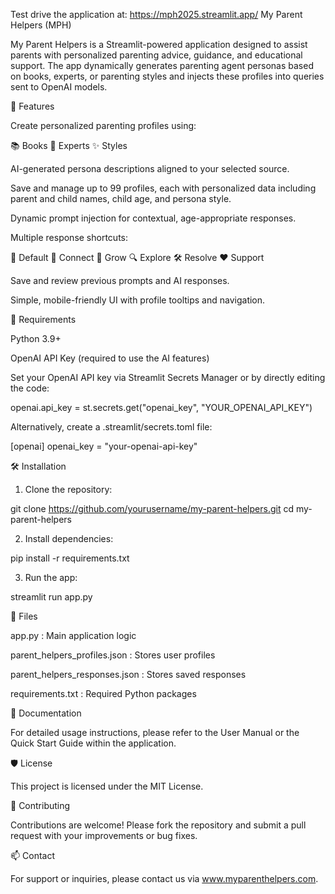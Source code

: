 Test drive the application at: https://mph2025.streamlit.app/
My Parent Helpers (MPH)

My Parent Helpers is a Streamlit-powered application designed to assist parents with personalized parenting advice, guidance, and educational support. The app dynamically generates parenting agent personas based on books, experts, or parenting styles and injects these profiles into queries sent to OpenAI models.

🚀 Features

Create personalized parenting profiles using:

📚 Books
🧑‍ Experts
✨ Styles

AI-generated persona descriptions aligned to your selected source.

Save and manage up to 99 profiles, each with personalized data including parent and child names, child age, and persona style.

Dynamic prompt injection for contextual, age-appropriate responses.

Multiple response shortcuts:

💬 Default
🤝 Connect
🌱 Grow
🔍 Explore
🛠 Resolve
❤ Support

Save and review previous prompts and AI responses.

Simple, mobile-friendly UI with profile tooltips and navigation.

🔑 Requirements

Python 3.9+

OpenAI API Key (required to use the AI features)

Set your OpenAI API key via Streamlit Secrets Manager or by directly editing the code:

openai.api_key = st.secrets.get("openai_key", "YOUR_OPENAI_API_KEY")

Alternatively, create a .streamlit/secrets.toml file:

[openai]
openai_key = "your-openai-api-key"

🛠 Installation

1. Clone the repository:

git clone https://github.com/yourusername/my-parent-helpers.git
cd my-parent-helpers

2. Install dependencies:

pip install -r requirements.txt

3. Run the app:

streamlit run app.py

📂 Files

app.py : Main application logic

parent_helpers_profiles.json : 
Stores user profiles

parent_helpers_responses.json : Stores saved responses

requirements.txt : Required Python packages

📖 Documentation

For detailed usage instructions, please refer to the User Manual or the Quick Start Guide within the application.

🛡️ License

This project is licensed under the MIT License.

🤝 Contributing

Contributions are welcome! Please fork the repository and submit a pull request with your improvements or bug fixes.

📫 Contact

For support or inquiries, please contact us via www.myparenthelpers.com.

